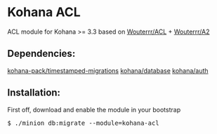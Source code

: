 Kohana ACL
==========

ACL module for Kohana >= 3.3 based on [Wouterrr/ACL](https://github.com/Wouterrr/ACL) + [Wouterrr/A2](https://github.com/Wouterrr/A2)

Dependencies:
--------------
[kohana-pack/timestamped-migrations](https://github.com/kohana-pack/timestamped-migrations)
[kohana/database](https://github.com/kohana/database)
[kohana/auth](https://github.com/kohana/auth)

Installation:
------------
First off, download and enable the module in your bootstrap

<pre>
$ ./minion db:migrate --module=kohana-acl
</pre>
